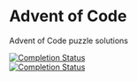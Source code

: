 # Advent of Code
Advent of Code puzzle solutions

[![Completion Status](https://img.shields.io/endpoint?url=https://raw.githubusercontent.com/Nyaaa/advent-of-code/master/2022/badge.json)](https://github.com/Nyaaa/advent-of-code/tree/master/2022)\
[![Completion Status](https://img.shields.io/endpoint?url=https://raw.githubusercontent.com/Nyaaa/advent-of-code/master/2021/badge.json)](https://github.com/Nyaaa/advent-of-code/tree/master/2021)
